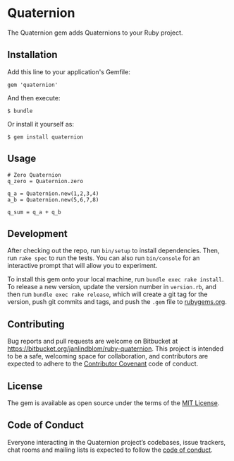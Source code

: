 # Quaternion

The Quaternion gem adds Quaternions to your Ruby project.

## Installation

Add this line to your application's Gemfile:

```
gem 'quaternion'
```

And then execute:

    $ bundle

Or install it yourself as:

    $ gem install quaternion

## Usage

```
# Zero Quaternion
q_zero = Quaternion.zero

q_a = Quaternion.new(1,2,3,4)
a_b = Quaternion.new(5,6,7,8)

q_sum = q_a + q_b
```

## Development

After checking out the repo, run `bin/setup` to install dependencies. Then, run `rake spec` to run the tests. You can also run `bin/console` for an interactive prompt that will allow you to experiment.

To install this gem onto your local machine, run `bundle exec rake install`. To release a new version, update the version number in `version.rb`, and then run `bundle exec rake release`, which will create a git tag for the version, push git commits and tags, and push the `.gem` file to [rubygems.org](https://rubygems.org).

## Contributing

Bug reports and pull requests are welcome on Bitbucket at https://bitbucket.org/janlindblom/ruby-quaternion. This project is intended to be a safe, welcoming space for collaboration, and contributors are expected to adhere to the [Contributor Covenant](http://contributor-covenant.org) code of conduct.

## License

The gem is available as open source under the terms of the [MIT License](https://opensource.org/licenses/MIT).

## Code of Conduct

Everyone interacting in the Quaternion project’s codebases, issue trackers, chat rooms and mailing lists is expected to follow the [code of conduct](https://bitbucket.org/janlindblom/ruby-quaternion/src/master/CODE_OF_CONDUCT.md).
